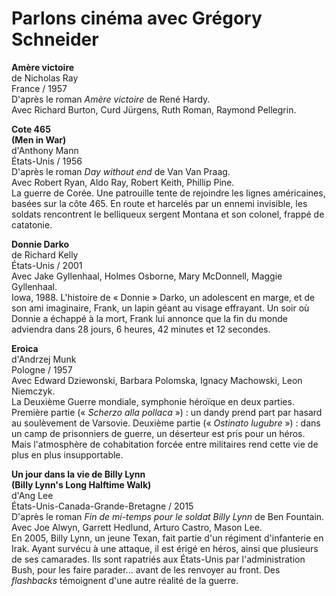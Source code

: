 # Parlons cinéma avec Grégory Schneider

**Amère victoire**  
de Nicholas Ray  
France / 1957  
D'après le roman _Amère victoire_ de René Hardy.  
Avec Richard Burton, Curd Jürgens, Ruth Roman, Raymond Pellegrin.

**Cote 465**  
**(Men in War)**  
d'Anthony Mann  
États-Unis / 1956  
D'après le roman _Day without end_ de Van Van Praag.  
Avec Robert Ryan, Aldo Ray, Robert Keith, Phillip Pine.  
La guerre de Corée. Une patrouille tente de rejoindre les lignes américaines, basées sur la côte 465. En route et harcelés par un ennemi invisible, les soldats rencontrent le belliqueux sergent Montana et son colonel, frappé de catatonie.

**Donnie Darko**  
de Richard Kelly  
États-Unis / 2001  
Avec Jake Gyllenhaal, Holmes Osborne, Mary McDonnell, Maggie Gyllenhaal.  
Iowa, 1988. L'histoire de « Donnie » Darko, un adolescent en marge, et de son ami imaginaire, Frank, un lapin géant au visage effrayant. Un soir où Donnie a échappé à la mort, Frank lui annonce que la fin du monde adviendra dans 28 jours, 6 heures, 42 minutes et 12 secondes.

**Eroica**  
d'Andrzej Munk  
Pologne / 1957  
Avec Edward Dziewonski, Barbara Polomska, Ignacy Machowski, Leon Niemczyk.  
La Deuxième Guerre mondiale, symphonie héroïque en deux parties. Première partie (« _Scherzo alla pollaca_ ») : un dandy prend part par hasard au soulèvement de Varsovie. Deuxième partie (« _Ostinato lugubre_ ») : dans un camp de prisonniers de guerre, un déserteur est pris pour un héros. Mais l'atmosphère de cohabitation forcée entre militaires rend cette vie de plus en plus insupportable.

**Un jour dans la vie de Billy Lynn**  
**(Billy Lynn's Long Halftime Walk)**  
d'Ang Lee  
États-Unis-Canada-Grande-Bretagne / 2015  
D'après le roman _Fin de mi-temps pour le soldat Billy Lynn_ de Ben Fountain.  
Avec Joe Alwyn, Garrett Hedlund, Arturo Castro, Mason Lee.  
En 2005, Billy Lynn, un jeune Texan, fait partie d'un régiment d'infanterie en Irak. Ayant survécu à une attaque, il est érigé en héros, ainsi que plusieurs de ses camarades. Ils sont rapatriés aux États-Unis par l'administration Bush, pour les faire parader... avant de les renvoyer au front. Des _flashbacks_ témoignent d'une autre réalité de la guerre.

